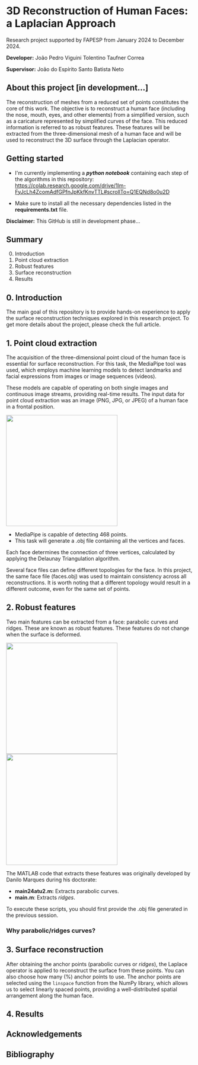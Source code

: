 # 3D Reconstruction of Human Faces: a Laplacian Approach 
Research project supported by FAPESP from January 2024 to December 2024.

**Developer:** João Pedro Viguini Tolentino Taufner Correa

**Supervisor:** João do Espírito Santo Batista Neto

## About this project [in development...]
The reconstruction of meshes from a reduced set of points constitutes the core of this work. The objective is to reconstruct a human face (including the nose, mouth, eyes, and other elements) from a simplified version, such as a caricature represented by simplified curves of the face. This reduced information is referred to as robust features. These features will be extracted from the three-dimensional mesh of a human face and will be used to reconstruct the 3D surface through the Laplacian operator.

## Getting started

- I'm currently implementing a **_python _notebook__** containing each step of the algorithms in this repository: https://colab.research.google.com/drive/1lm-FyJcLh4ZcomAdfGPfnJpKkfKnvTTL#scrollTo=Q1EQNd8o0u2D

- Make sure to install all the necessary dependencies listed in the **requirements.txt** file.

**Disclaimer:** This GitHub is still in development phase...

## Summary
0. Introduction
1. Point cloud extraction
2. Robust features
3. Surface reconstruction
4. Results

## 0. Introduction
The main goal of this repository is to provide hands-on experience to apply the surface reconstruction techniques explored in this research project. To get more details about the project, please check the full article.

## 1. Point cloud extraction
The acquisition of the three-dimensional point cloud of the human face is essential for surface reconstruction. For this task, the MediaPipe tool was used, which employs machine learning models to detect landmarks and facial expressions from images or image sequences (videos).

These models are capable of operating on both single images and continuous image streams, providing real-time results. The input data for point cloud extraction was an image (PNG, JPG, or JPEG) of a human face in a frontal position.


<img src="https://github.com/user-attachments/assets/90dd2d55-44f9-44f7-936c-c141b72aca7b" width="300">

- MediaPipe is capable of detecting 468 points.
- This task will generate a .obj file containing all the vertices and faces.

Each face determines the connection of three vertices, calculated by applying the Delaunay Triangulation algorithm.

Several face files can define different topologies for the face. In this project, the same face file (faces.obj) was used to maintain consistency across all reconstructions. It is worth noting that a different topology would result in a different outcome, even for the same set of points.

## 2. Robust features 
Two main features can be extracted from a face: parabolic curves and ridges. These are known as robust features. These features do not change when the surface is deformed.

<img src="https://github.com/user-attachments/assets/39788517-0bf7-47b1-84cb-1d9d7e2334c1" width="300">

<img src="https://github.com/user-attachments/assets/c64859aa-3801-4ab4-9b74-f7fbc3a87bca" width="300">

The MATLAB code that extracts these features was originally developed by Danilo Marques during his doctorate:
- **main24atu2.m:** Extracts parabolic curves.
- **main.m**: Extracts _ridges_.

To execute these scripts, you should first provide the .obj file generated in the previous session.

### Why parabolic/ridges curves?

## 3. Surface reconstruction
After obtaining the anchor points (parabolic curves or _ridges_), the Laplace operator is applied to reconstruct the surface from these points. You can also choose how many (%) anchor points to use. The anchor points are selected using the `linspace` function from the NumPy library, which allows us to select linearly spaced points, providing a well-distributed spatial arrangement along the human face.

## 4. Results



## Acknowledgements


## Bibliography

